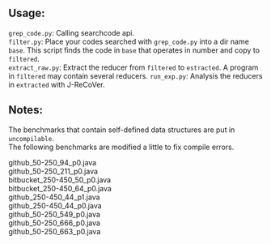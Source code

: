 ## Usage:
```grep_code.py```: Calling searchcode api.   
```filter.py```: Place your codes searched with ```grep_code.py```
into a dir name ```base```. This script finds the code in ```base```
that operates in number and copy to ```filtered```.   
```extract_raw.py```: Extract the reducer from ```filtered``` to
```estracted```. A program in ```filtered``` may contain several
reducers.
```run_exp.py```: Analysis the reducers in ```extracted``` with
J-ReCoVer.


## Notes:   
The benchmarks that contain self-defined data structures are put in ```uncompilable```.   
The following benchmarks are modified a little to fix compile errors.

github_50-250_94_p0.java   
github_50-250_211_p0.java   
bitbucket_250-450_50_p0.java   
bitbucket_250-450_64_p0.java   
github_250-450_44_p1.java    
github_250-450_44_p0.java   
github_50-250_549_p0.java   
github_50-250_666_p0.java    
github_50-250_663_p0.java    
